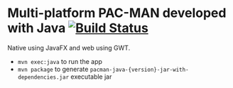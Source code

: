 # Multi-platform PAC-MAN developed with Java [![Build Status](https://travis-ci.org/alejandrocq/pacman-JAVA.svg)](https://travis-ci.org/alejandrocq/pacman-JAVA)

Native using JavaFX and web using GWT.

* ``mvn exec:java`` to run the app
* ``mvn package`` to generate ``pacman-java-{version}-jar-with-dependencies.jar`` executable jar
